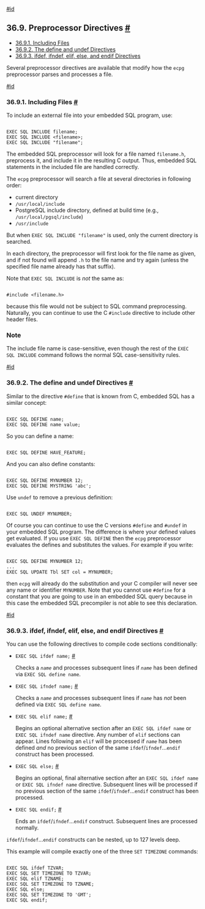 [#id](#ECPG-PREPROC)

## 36.9. Preprocessor Directives [#](#ECPG-PREPROC)

- [36.9.1. Including Files](ecpg-preproc#ECPG-INCLUDE)
- [36.9.2. The define and undef Directives](ecpg-preproc#ECPG-DEFINE)
- [36.9.3. ifdef, ifndef, elif, else, and endif Directives](ecpg-preproc#ECPG-IFDEF)

Several preprocessor directives are available that modify how the `ecpg` preprocessor parses and processes a file.

[#id](#ECPG-INCLUDE)

### 36.9.1. Including Files [#](#ECPG-INCLUDE)

To include an external file into your embedded SQL program, use:

```

EXEC SQL INCLUDE filename;
EXEC SQL INCLUDE <filename>;
EXEC SQL INCLUDE "filename";
```

The embedded SQL preprocessor will look for a file named `filename.h`, preprocess it, and include it in the resulting C output. Thus, embedded SQL statements in the included file are handled correctly.

The `ecpg` preprocessor will search a file at several directories in following order:

- current directory
- `/usr/local/include`
- PostgreSQL include directory, defined at build time (e.g., `/usr/local/pgsql/include`)
- `/usr/include`

But when `EXEC SQL INCLUDE "filename"` is used, only the current directory is searched.

In each directory, the preprocessor will first look for the file name as given, and if not found will append `.h` to the file name and try again (unless the specified file name already has that suffix).

Note that `EXEC SQL INCLUDE` is _not_ the same as:

```

#include <filename.h>
```

because this file would not be subject to SQL command preprocessing. Naturally, you can continue to use the C `#include` directive to include other header files.

### Note

The include file name is case-sensitive, even though the rest of the `EXEC SQL INCLUDE` command follows the normal SQL case-sensitivity rules.

[#id](#ECPG-DEFINE)

### 36.9.2. The define and undef Directives [#](#ECPG-DEFINE)

Similar to the directive `#define` that is known from C, embedded SQL has a similar concept:

```

EXEC SQL DEFINE name;
EXEC SQL DEFINE name value;
```

So you can define a name:

```

EXEC SQL DEFINE HAVE_FEATURE;
```

And you can also define constants:

```

EXEC SQL DEFINE MYNUMBER 12;
EXEC SQL DEFINE MYSTRING 'abc';
```

Use `undef` to remove a previous definition:

```

EXEC SQL UNDEF MYNUMBER;
```

Of course you can continue to use the C versions `#define` and `#undef` in your embedded SQL program. The difference is where your defined values get evaluated. If you use `EXEC SQL DEFINE` then the `ecpg` preprocessor evaluates the defines and substitutes the values. For example if you write:

```

EXEC SQL DEFINE MYNUMBER 12;
...
EXEC SQL UPDATE Tbl SET col = MYNUMBER;
```

then `ecpg` will already do the substitution and your C compiler will never see any name or identifier `MYNUMBER`. Note that you cannot use `#define` for a constant that you are going to use in an embedded SQL query because in this case the embedded SQL precompiler is not able to see this declaration.

[#id](#ECPG-IFDEF)

### 36.9.3. ifdef, ifndef, elif, else, and endif Directives [#](#ECPG-IFDEF)

You can use the following directives to compile code sections conditionally:

- `EXEC SQL ifdef name;` [#](#ECPG-IFDEF-IFDEF)

  Checks a _`name`_ and processes subsequent lines if _`name`_ has been defined via `EXEC SQL define name`.

- `EXEC SQL ifndef name;` [#](#ECPG-IFDEF-IFNDEF)

  Checks a _`name`_ and processes subsequent lines if _`name`_ has _not_ been defined via `EXEC SQL define name`.

- `EXEC SQL elif name;` [#](#ECPG-IFDEF-ELIF)

  Begins an optional alternative section after an `EXEC SQL ifdef name` or `EXEC SQL ifndef name` directive. Any number of `elif` sections can appear. Lines following an `elif` will be processed if _`name`_ has been defined _and_ no previous section of the same `ifdef`/`ifndef`...`endif` construct has been processed.

- `EXEC SQL else;` [#](#ECPG-IFDEF-ELSE)

  Begins an optional, final alternative section after an `EXEC SQL ifdef name` or `EXEC SQL ifndef name` directive. Subsequent lines will be processed if no previous section of the same `ifdef`/`ifndef`...`endif` construct has been processed.

- `EXEC SQL endif;` [#](#ECPG-IFDEF-ENDIF)

  Ends an `ifdef`/`ifndef`...`endif` construct. Subsequent lines are processed normally.

`ifdef`/`ifndef`...`endif` constructs can be nested, up to 127 levels deep.

This example will compile exactly one of the three `SET TIMEZONE` commands:

```

EXEC SQL ifdef TZVAR;
EXEC SQL SET TIMEZONE TO TZVAR;
EXEC SQL elif TZNAME;
EXEC SQL SET TIMEZONE TO TZNAME;
EXEC SQL else;
EXEC SQL SET TIMEZONE TO 'GMT';
EXEC SQL endif;
```
